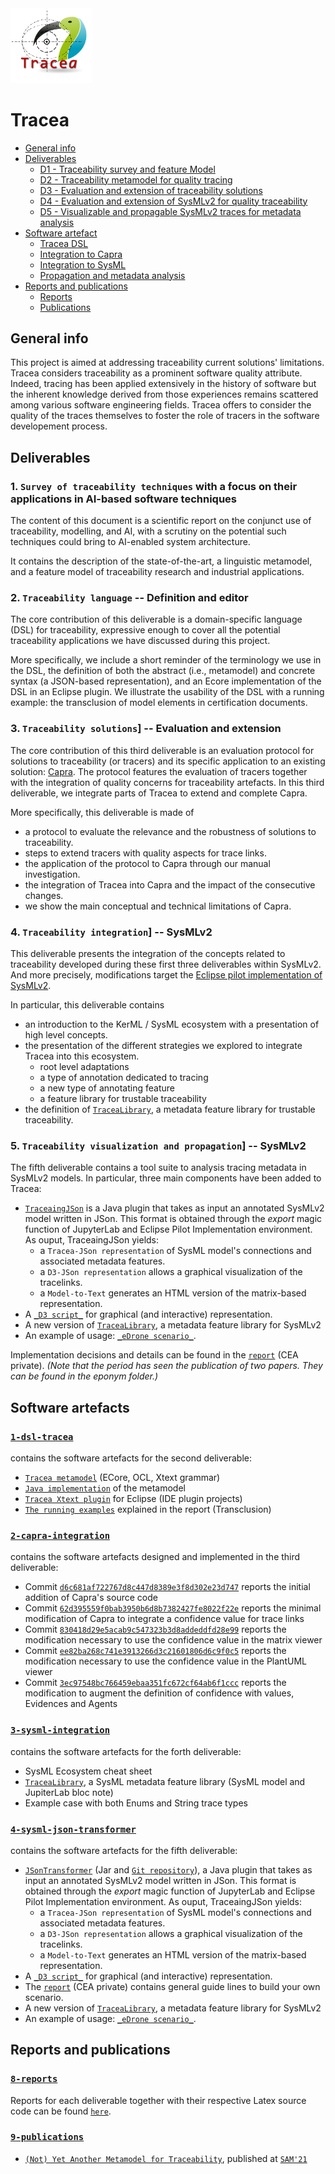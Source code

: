 <!--![Tracea](https://github.com/ebatot/git-test/blob/6324f41a99bcf4c6d536e457b8f0cf97a6b6040a/Logo-Tracea.png "UOC-SOM Tracea Project")-->

<img src="https://github.com/modelia/tracea/blob/6d37ddb6c7f56da40fae254ed6c62eed407c5b4f/Logo-Tracea.png" width=130 alt="UOC-SOM Tracea Project"/>

# Tracea

* [General info](#general-info)
* [Deliverables](#deliverables)
  * [D1 - Traceability survey and feature Model](#1-survey-of-traceability-techniques-with-a-focus-on-their-applications-in-ai-based-software-techniques)
  * [D2 - Traceability metamodel for quality tracing](#2-traceability-language----definition-and-editor)
  * [D3 - Evaluation and extension of traceability solutions](#3-traceability-solutions----evaluation-and-extension)
  * [D4 - Evaluation and extension of SysMLv2 for quality traceability](#4-traceability-integration----sysmlv2)
  * [D5 - Visualizable and propagable SysMLv2 traces for metadata analysis](#5-traceability-visualization-and-propagation----SysMLv2)
* [Software artefact](#software-artefact)
  * [Tracea DSL](#1-dsl-tracea)
  * [Integration to Capra](#2-capra-integration)
  * [Integration to SysML](#3-sysml-integration)
  * [Propagation and metadata analysis](#4-sysml-json-transformer)
* [Reports and publications](#reports-and-publications)
  * [Reports](#8-reports)
  * [Publications](#9-publications)

## General info

This project is aimed at addressing traceability current solutions' limitations.
Tracea considers traceability as a prominent software quality attribute.
Indeed, tracing has been applied extensively in the history of software but the inherent
knowledge derived from those experiences remains scattered among various software engineering fields.
Tracea offers to consider the quality of the traces themselves to foster the role of tracers in the
software developement process.

## Deliverables

### 1. `Survey of traceability techniques` with a focus on their applications in AI-based software techniques

The content of this document is a scientific report on the conjunct use of traceability, modelling, and
AI, with a scrutiny on the potential such techniques could bring to AI-enabled system architecture.

It contains the description of the state-of-the-art, a linguistic metamodel, and a feature model of
traceability research and industrial applications.

### 2. `Traceability language` -- Definition and editor

The core
contribution of this deliverable is a domain-specific language (DSL) for traceability, expressive enough
to cover all the potential traceability applications we have discussed during this project.

More specifically, we include a short reminder of the terminology we use in the DSL, the definition
of both the abstract (i.e., metamodel) and concrete syntax (a JSON-based representation),
and an Ecore implementation of the DSL in an Eclipse plugin. We illustrate the usability of the DSL
with a running example: the transclusion of model elements in certification documents.

### 3. `Traceability solutions`] -- Evaluation and extension

The core contribution of this third deliverable is an evaluation protocol for solutions to traceability
(or tracers) and its specific application to an existing solution: [Capra](https://www.eclipse.org/capra).
The protocol features the evaluation of tracers together with the integration of quality concerns for
traceability artefacts.
In this third deliverable, we integrate parts of Tracea to extend and complete Capra.

More specifically, this deliverable is made of

* a protocol to evaluate the relevance and the robustness of solutions to traceability.
* steps to extend tracers with quality aspects for trace links.
* the application of the protocol to Capra through our manual investigation.
* the integration of Tracea into Capra and the impact of the consecutive changes.
* we show the main conceptual and technical limitations of Capra.

### 4. `Traceability integration`] -- SysMLv2

This deliverable presents the integration of the concepts related to traceability developed
during these first three deliverables within SysMLv2. And more precisely, modifications target the [Eclipse pilot implementation of SysMLv2](https://github.com/Systems-Modeling/SysML-v2-Pilot-Implementation).

In particular, this deliverable contains

* an introduction to the KerML / SysML ecosystem with a presentation of high level concepts.
* the presentation of the different strategies we explored to integrate Tracea into this ecosystem.
  * root level adaptations
  * a type of annotation dedicated to tracing
  * a new type of annotating feature
  * a feature library for trustable traceability
* the definition of [`TraceaLibrary`](https://github.com/modelia/tracea/tree/master/4-sysml-json-transformer/10-library), a metadata feature library for trustable traceability.

### 5. `Traceability visualization and propagation`] -- SysMLv2

The fifth deliverable contains a tool suite to analysis tracing metadata in SysMLv2 models. In particular, three main components have been added to Tracea:

* [`TraceaingJSon`]('https://github.com/ebatot/TraceaingJson') is a Java plugin that takes as input an annotated SysMLv2 model written in JSon. This format is obtained through the _export_ magic function of JupyterLab and Eclipse Pilot Implementation environment. As ouput, TraceaingJSon yields:
  * a `Tracea-JSon representation` of SysML model's connections and associated metadata features.
  * a `D3-JSon representation` allows a graphical visualization of the tracelinks.
  * a `Model-to-Text` generates an HTML version of the matrix-based representation.
* A [`_D3 script_`](http://www-ens.iro.umontreal.ca/~batotedo/tracea/v1/) for graphical (and interactive) representation.
* A new version of [`TraceaLibrary`](https://github.com/modelia/tracea/tree/master/4-sysml-json-transformer/10-library), a metadata feature library for SysMLv2
* An example of usage: [`_eDrone scenario_`](https://github.com/modelia/tracea/tree/master/4-sysml-json-transformer/20-eDrone_example).

Implementation decisions and details can be found in the [`report`](https://github.com/modelia/tracea-reports/blob/main/Tracea_Deliverable_5_CEA.pdf) (CEA private).
_(Note that the period has seen the publication of two papers. They can be found in the eponym folder.)_

## Software artefacts

### [`1-dsl-tracea`](https://github.com/modelia/tracea/tree/master/1-dsl-tracea)

contains the software artefacts for the second deliverable:

* [`Tracea metamodel`](https://github.com/modelia/tracea/tree/master/1-dsl-tracea/model) (ECore, OCL, Xtext grammar)
* [`Java implementation`](https://github.com/modelia/tracea/tree/master/1-dsl-tracea/Tracea) of the metamodel
* [`Tracea Xtext plugin`](https://github.com/modelia/tracea/tree/master/1-dsl-tracea/XtextPlugin) for Eclipse (IDE plugin projects)
* [`The running examples`](https://github.com/modelia/tracea/tree/master/1-dsl-tracea/RunningExample) explained in the report (Transclusion)

### [`2-capra-integration`](https://github.com/modelia/tracea/tree/master/2-capra-integration)

contains the software artefacts designed and implemented in the third deliverable:

* Commit [`d6c681af722767d8c447d8389e3f8d302e23d747`](https://github.com/modelia/tracea/commit/d6c681af722767d8c447d8389e3f8d302e23d747) reports the initial addition of Capra's source code
* Commit [`62d395559f0bab3950b6d8b7382427fe8022f22e`](https://github.com/modelia/tracea/commit/62d395559f0bab3950b6d8b7382427fe8022f22e) reports the minimal modification of Capra to integrate a confidence value for trace links
* Commit [`830418d29e5acab9c547323b3d8addeddfd28e99`](https://github.com/modelia/tracea/commit/830418d29e5acab9c547323b3d8addeddfd28e99) reports the modification necessary to use the confidence value in the matrix viewer
* Commit [`ee82ba268c741e3913266d3c21601806d6c9f0c5`](https://github.com/modelia/tracea/commit/ee82ba268c741e3913266d3c21601806d6c9f0c5) reports the modification necessary to use the confidence value in the PlantUML viewer
* Commit [`3ec97548bc766459ebaa351fc672cf64ab6f1ccc`](https://github.com/modelia/tracea/commit/3ec97548bc766459ebaa351fc672cf64ab6f1ccc) reports the modification to augment the definition of confidence with values, Evidences and Agents

### [`3-sysml-integration`](https://github.com/modelia/tracea/tree/master/3-sysml-integration)

contains the software artefacts for the forth deliverable:

* SysML Ecosystem cheat sheet  
* [`TraceaLibrary`](https://github.com/modelia/tracea/tree/master/4-sysml-json-transformer/10-library), a SysML metadata feature library (SysML model and JupiterLab bloc note)
* Example case with both Enums and String trace types

### [`4-sysml-json-transformer`](https://github.com/modelia/tracea/tree/master/4-sysml-json-transformer)

contains the software artefacts for the fifth deliverable:

* [`JSonTransformer`](https://github.com/modelia/tracea/blob/master/4-sysml-json-transformer/JSonTransformer.jar) (Jar and [`Git repository`](https://github.com/ebatot/TraceaingJson/tree/2109c562598807b8b7797af3b9dd5f54fc5c5202)), a Java plugin that takes as input an annotated SysMLv2 model written in JSon. This format is obtained through the _export_ magic function of JupyterLab and Eclipse Pilot Implementation environment. As ouput, TraceaingJSon yields:
  * a `Tracea-JSon representation` of SysML model's connections and associated metadata features.
  * a `D3-JSon representation` allows a graphical visualization of the tracelinks.
  * a `Model-to-Text` generates an HTML version of the matrix-based representation.
* A [`_D3 script_`](http://www-ens.iro.umontreal.ca/~batotedo/tracea/v1/) for graphical (and interactive) representation.
* The [`report`](https://github.com/modelia/tracea-reports/blob/main/Tracea_Deliverable_5_CEA.pdf) (CEA private) contains general guide lines to build your own scenario.
* A new version of [`TraceaLibrary`](https://github.com/modelia/tracea/tree/master/4-sysml-json-transformer/10-library), a metadata feature library for SysMLv2
* An example of usage: [`_eDrone scenario_`](https://github.com/modelia/tracea/tree/master/4-sysml-json-transformer/20-eDrone_example).

## Reports and publications

### [`8-reports`](https://github.com/modelia/tracea/tree/master/8-reports)

Reports for each deliverable together with their respective Latex source code can be found [`here`](https://github.com/modelia/tracea-reports/).

### [`9-publications`](https://github.com/modelia/tracea/tree/master/9-publications)

* [`(Not) Yet Another Metamodel for Traceability`](https://github.com/modelia/tracea/blob/master/9-publications/traceability-feature-model.pdf), published at [`SAM'21`](https://sdl-forum.org/Events/SAM2021/index.htm)
